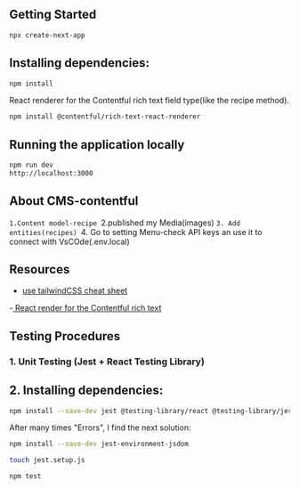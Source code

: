 ## Getting Started

```bash
npx create-next-app
```

## Installing dependencies:

```bash
npm install
```

React renderer for the Contentful rich text field type(like the recipe method).

```bash
npm install @contentful/rich-text-react-renderer
```

## Running the application locally

```bash
npm run dev
http://localhost:3000
```

## About CMS-contentful

`1.Content model-recipe
`2.published my Media(images)
`3. Add entities(recipes)
`4. Go to setting Menu-check API keys an use it to connect with VsCOde(.env.local)

## Resources

- [ use tailwindCSS cheat sheet](https://nerdcave.com/tailwind-cheat-sheet)

-[ React render for the Contentful rich text](https://www.npmjs.com/package/@contentful/rich-text-react-renderer)

## Testing Procedures

### 1. Unit Testing (Jest + React Testing Library)

## 2. Installing dependencies:

```bash
npm install --save-dev jest @testing-library/react @testing-library/jest-dom babel-jest

```

After many times "Errors", I find the next solution:

```bash
npm install --save-dev jest-environment-jsdom
```

```bash
touch jest.setup.js
```

```bash
npm test
```
